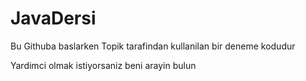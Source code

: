 # JavaDersi
Bu Githuba baslarken Topik tarafindan kullanilan bir deneme kodudur

Yardimci olmak istiyorsaniz beni arayin bulun

